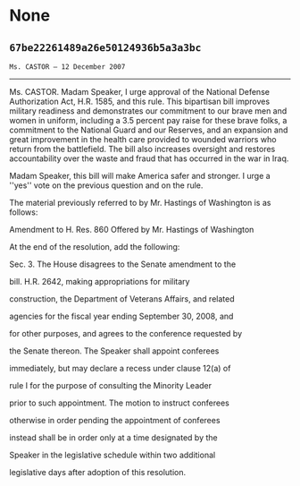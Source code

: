 # None
## `67be22261489a26e50124936b5a3a3bc`
`Ms. CASTOR — 12 December 2007`

---


Ms. CASTOR. Madam Speaker, I urge approval of the National Defense 
Authorization Act, H.R. 1585, and this rule. This bipartisan bill 
improves military readiness and demonstrates our commitment to our 
brave men and women in uniform, including a 3.5 percent pay raise for 
these brave folks, a commitment to the National Guard and our Reserves, 
and an expansion and great improvement in the health care provided to 
wounded warriors who return from the battlefield. The bill also 
increases oversight and restores accountability over the waste and 
fraud that has occurred in the war in Iraq.

Madam Speaker, this bill will make America safer and stronger. I urge 
a ''yes'' vote on the previous question and on the rule.

The material previously referred to by Mr. Hastings of Washington is 
as follows:



 Amendment to H. Res. 860 Offered by Mr. Hastings of Washington




 At the end of the resolution, add the following:



 Sec. 3. The House disagrees to the Senate amendment to the 


 bill. H.R. 2642, making appropriations for military 


 construction, the Department of Veterans Affairs, and related 


 agencies for the fiscal year ending September 30, 2008, and 


 for other purposes, and agrees to the conference requested by 


 the Senate thereon. The Speaker shall appoint conferees 


 immediately, but may declare a recess under clause 12(a) of 


 rule I for the purpose of consulting the Minority Leader 


 prior to such appointment. The motion to instruct conferees 


 otherwise in order pending the appointment of conferees 


 instead shall be in order only at a time designated by the 


 Speaker in the legislative schedule within two additional 


 legislative days after adoption of this resolution.